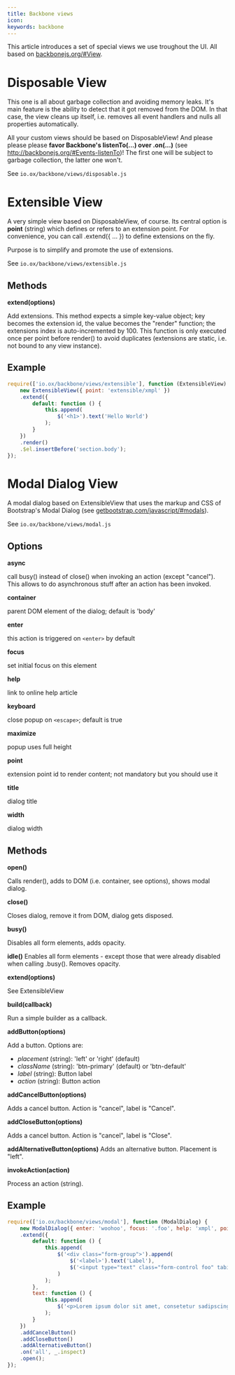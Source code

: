 ```yaml
---
title: Backbone views
icon:
keywords: backbone
---
```


This article introduces a set of special views we use troughout the UI.
All based on [backbonejs.org/#View](http://backbonejs.org/#View).

# Disposable View

This one is all about garbage collection and avoiding memory leaks.
It's main feature is the ability to detect that it got removed from the DOM.
In that case, the view cleans up itself, i.e. removes all event handlers and nulls all properties automatically.

All your custom views should be based on DisposableView!
And please please please **favor Backbone's listenTo(...) over .on(...)**
(see <http://backbonejs.org/#Events-listenTo>)!
The first one will be subject to garbage collection, the latter one won't.

See `io.ox/backbone/views/disposable.js`

# Extensible View

A very simple view based on DisposableView, of course.
Its central option is **point** (string) which defines or refers to an extension point.
For convenience, you can call .extend({ ... }) to define extensions on the fly.

Purpose is to simplify and promote the use of extensions.

See `io.ox/backbone/views/extensible.js`

## Methods

**extend(options)**

Add extensions.
This method expects a simple key-value object;
key becomes the extension id, the value becomes the "render" function;
the extensions index is auto-incremented by 100.
This function is only executed once per point before render() to avoid duplicates (extensions are static, i.e. not bound to any view instance).

## Example

```javascript
require(['io.ox/backbone/views/extensible'], function (ExtensibleView) {
    new ExtensibleView({ point: 'extensible/xmpl' })
    .extend({
        default: function () {
            this.append(
                $('<h1>').text('Hello World')
            );
        }
    })
    .render()
    .$el.insertBefore('section.body');
});
```

# Modal Dialog View

A modal dialog based on ExtensibleView that uses the markup and CSS of Bootstrap's Modal Dialog (see [getbootstrap.com/javascript/#modals](http://getbootstrap.com/javascript/#modals)).

See `io.ox/backbone/views/modal.js`

## Options

**async**

call busy() instead of close() when invoking an action (except "cancel"). This allows to do asynchronous stuff after an action has been invoked.

**container**

parent DOM element of the dialog; default is 'body'

**enter**

this action is triggered on `<enter>` by default

**focus**

set initial focus on this element

**help**

link to online help article

**keyboard**

close popup on `<escape>`; default is true

**maximize**

popup uses full height

**point**

extension point id to render content; not mandatory but you should use it

**title**

dialog title

**width**

dialog width

## Methods

**open()**

Calls render(), adds to DOM (i.e. container, see options), shows modal dialog.

**close()**

Closes dialog, remove it from DOM, dialog gets disposed.

**busy()**

Disables all form elements, adds opacity.

**idle()**
Enables all form elements - except those that were already disabled when calling .busy(). Removes opacity.

**extend(options)**

  See ExtensibleView

**build(callback)**

  Run a simple builder as a callback.

**addButton(options)**

Add a button. Options are:

- _placement_ (string): 'left' or 'right' (default)
- _className_ (string): 'btn-primary' (default) or 'btn-default'
- _label_ (string): Button label
- _action_ (string): Button action

**addCancelButton(options)**

Adds a cancel button. Action is "cancel", label is "Cancel".

**addCloseButton(options)**

Adds a cancel button. Action is "cancel", label is "Close".

**addAlternativeButton(options)**
Adds an alternative button. Placement is "left".

**invokeAction(action)**

Process an action (string).

## Example

```javascript
require(['io.ox/backbone/views/modal'], function (ModalDialog) {
    new ModalDialog({ enter: 'woohoo', focus: '.foo', help: 'xmpl', point: 'modal/xmpl', maximize: true, title: 'Example' })
    .extend({
        default: function () {
            this.append(
                $('<div class="form-group">').append(
                    $('<label>').text('Label'),
                    $('<input type="text" class="form-control foo" tabindex="1">')
                )
            );
        },
        text: function () {
            this.append(
                $('<p>Lorem ipsum dolor sit amet, consetetur sadipscing elitr, sed diam nonumy eirmod tempor invidunt ut labore et dolore magna aliquyam erat, sed diam voluptua. At vero eos et accusam et justo duo dolores et ea rebum. Stet clita kasd gubergren, no sea takimata sanctus est Lorem ipsum dolor sit amet.</p>')
            );
        }
    })
    .addCancelButton()
    .addCloseButton()
    .addAlternativeButton()
    .on('all', _.inspect)
    .open();
});
```
